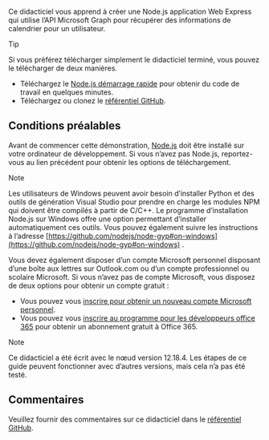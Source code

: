 <!-- markdownlint-disable MD002 MD041 -->

Ce didacticiel vous apprend à créer une Node.js application Web Express qui utilise l’API Microsoft Graph pour récupérer des informations de calendrier pour un utilisateur.

> [!TIP]
> Si vous préférez télécharger simplement le didacticiel terminé, vous pouvez le télécharger de deux manières.
>
> - Téléchargez le [Node.js démarrage rapide](https://developer.microsoft.com/graph/quick-start?platform=option-node) pour obtenir du code de travail en quelques minutes.
> - Téléchargez ou clonez le [référentiel GitHub](https://github.com/microsoftgraph/msgraph-training-nodeexpressapp).

## <a name="prerequisites"></a>Conditions préalables

Avant de commencer cette démonstration, [Node.js](https://nodejs.org) doit être installé sur votre ordinateur de développement. Si vous n’avez pas Node.js, reportez-vous au lien précédent pour obtenir les options de téléchargement.

> [!NOTE]
> Les utilisateurs de Windows peuvent avoir besoin d’installer Python et des outils de génération Visual Studio pour prendre en charge les modules NPM qui doivent être compilés à partir de C/C++. Le programme d’installation Node.js sur Windows offre une option permettant d’installer automatiquement ces outils. Vous pouvez également suivre les instructions à l’adresse [https://github.com/nodejs/node-gyp#on-windows](https://github.com/nodejs/node-gyp#on-windows) .

Vous devez également disposer d’un compte Microsoft personnel disposant d’une boîte aux lettres sur Outlook.com ou d’un compte professionnel ou scolaire Microsoft. Si vous n’avez pas de compte Microsoft, vous disposez de deux options pour obtenir un compte gratuit :

- Vous pouvez vous [inscrire pour obtenir un nouveau compte Microsoft personnel](https://signup.live.com/signup?wa=wsignin1.0&rpsnv=12&ct=1454618383&rver=6.4.6456.0&wp=MBI_SSL_SHARED&wreply=https://mail.live.com/default.aspx&id=64855&cbcxt=mai&bk=1454618383&uiflavor=web&uaid=b213a65b4fdc484382b6622b3ecaa547&mkt=E-US&lc=1033&lic=1).
- Vous pouvez vous [inscrire au programme pour les développeurs office 365](https://developer.microsoft.com/office/dev-program) pour obtenir un abonnement gratuit à Office 365.

> [!NOTE]
> Ce didacticiel a été écrit avec le nœud version 12.18.4. Les étapes de ce guide peuvent fonctionner avec d’autres versions, mais cela n’a pas été testé.

## <a name="feedback"></a>Commentaires

Veuillez fournir des commentaires sur ce didacticiel dans le [référentiel GitHub](https://github.com/microsoftgraph/msgraph-training-nodeexpressapp).

